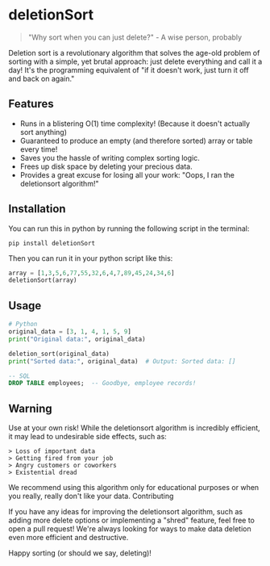 # deletionSort

> "Why sort when you can just delete?" - A wise person, probably

Deletion sort is a revolutionary algorithm that solves the age-old problem of sorting with a simple, yet brutal approach: just delete everything and call it a day! It's the programming equivalent of "if it doesn't work, just turn it off and back on again."

## Features

- Runs in a blistering O(1) time complexity! (Because it doesn't actually sort anything)
- Guaranteed to produce an empty (and therefore sorted) array or table every time!
- Saves you the hassle of writing complex sorting logic.
- Frees up disk space by deleting your precious data.
- Provides a great excuse for losing all your work: "Oops, I ran the deletionsort algorithm!"

## Installation

You can run this in python by running the following script in the terminal:
```shell
pip install deletionSort
```
Then you can run it in your python script like this:
```python
array = [1,3,5,6,77,55,32,6,4,7,89,45,24,34,6]
deletionSort(array)
```

## Usage

```python
# Python
original_data = [3, 1, 4, 1, 5, 9]
print("Original data:", original_data)

deletion_sort(original_data)
print("Sorted data:", original_data)  # Output: Sorted data: []
```
```sql
-- SQL
DROP TABLE employees;  -- Goodbye, employee records!
```
## Warning

Use at your own risk! While the deletionsort algorithm is incredibly efficient, it may lead to undesirable side effects, such as:

    > Loss of important data
    > Getting fired from your job
    > Angry customers or coworkers
    > Existential dread



We recommend using this algorithm only for educational purposes or when you really, really don't like your data.
Contributing

If you have any ideas for improving the deletionsort algorithm, such as adding more delete options or implementing a "shred" feature, feel free to open a pull request! We're always looking for ways to make data deletion even more efficient and destructive.

Happy sorting (or should we say, deleting)!
